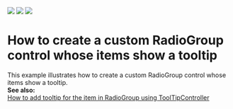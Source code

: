 <!-- default badges list -->
![](https://img.shields.io/endpoint?url=https://codecentral.devexpress.com/api/v1/VersionRange/128619618/11.1.7%2B)
[![](https://img.shields.io/badge/Open_in_DevExpress_Support_Center-FF7200?style=flat-square&logo=DevExpress&logoColor=white)](https://supportcenter.devexpress.com/ticket/details/E3477)
[![](https://img.shields.io/badge/📖_How_to_use_DevExpress_Examples-e9f6fc?style=flat-square)](https://docs.devexpress.com/GeneralInformation/403183)
<!-- default badges end -->
# How to create a custom RadioGroup control whose items show a tooltip


<p>This example illustrates how to create a custom RadioGroup control whose items show a tooltip.<br />
<strong>See also:<br />
</strong><a href="https://www.devexpress.com/Support/Center/p/E3475">How to add tooltip for the item in RadioGroup using ToolTipController</a></p>

<br/>


